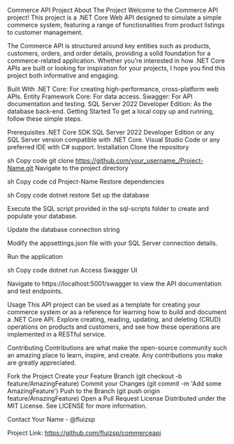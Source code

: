 Commerce API Project
About The Project
Welcome to the Commerce API project! This project is a .NET Core Web API designed to simulate a simple commerce system, featuring a range of functionalities from product listings to customer management.

The Commerce API is structured around key entities such as products, customers, orders, and order details, providing a solid foundation for a commerce-related application. Whether you're interested in how .NET Core APIs are built or looking for inspiration for your projects, I hope you find this project both informative and engaging.

Built With
.NET Core: For creating high-performance, cross-platform web APIs.
Entity Framework Core: For data access.
Swagger: For API documentation and testing.
SQL Server 2022 Developer Edition: As the database back-end.
Getting Started
To get a local copy up and running, follow these simple steps.

Prerequisites
.NET Core SDK
SQL Server 2022 Developer Edition or any SQL Server version compatible with .NET Core.
Visual Studio Code or any preferred IDE with C# support.
Installation
Clone the repository

sh
Copy code
git clone https://github.com/your_username_/Project-Name.git
Navigate to the project directory

sh
Copy code
cd Project-Name
Restore dependencies

sh
Copy code
dotnet restore
Set up the database

Execute the SQL script provided in the sql-scripts folder to create and populate your database.

Update the database connection string

Modify the appsettings.json file with your SQL Server connection details.

Run the application

sh
Copy code
dotnet run
Access Swagger UI

Navigate to https://localhost:5001/swagger to view the API documentation and test endpoints.

Usage
This API project can be used as a template for creating your commerce system or as a reference for learning how to build and document a .NET Core API. Explore creating, reading, updating, and deleting (CRUD) operations on products and customers, and see how these operations are implemented in a RESTful service.

Contributing
Contributions are what make the open-source community such an amazing place to learn, inspire, and create. Any contributions you make are greatly appreciated.

Fork the Project
Create your Feature Branch (git checkout -b feature/AmazingFeature)
Commit your Changes (git commit -m 'Add some AmazingFeature')
Push to the Branch (git push origin feature/AmazingFeature)
Open a Pull Request
License
Distributed under the MIT License. See LICENSE for more information.

Contact
Your Name - @fluizsp

Project Link: https://github.com/fluizsp/commerceapi